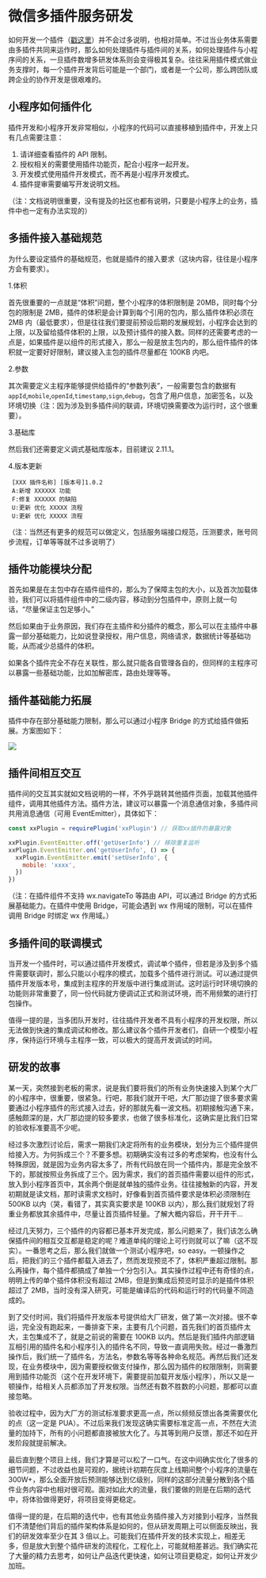 

# 微信多插件服务研发

如何开发一个插件（[戳这里](https://developers.weixin.qq.com/miniprogram/dev/framework/plugin/development.html)）并不会过多说明，也相对简单。不过当业务体系需要由多插件共同来运作时，那么如何处理插件与插件间的关系，如何处理插件与小程序间的关系，一旦插件数增多研发体系则会变得极其复杂。往往采用插件模式做业务支撑时，每一个插件开发背后可能是一个部门，或者是一个公司，那么跨团队或跨企业的协作开发是很艰难的。

## 小程序如何插件化

插件开发和小程序开发非常相似，小程序的代码可以直接移植到插件中，开发上只有几点需要注意：

1. 请详细查看插件的 API 限制。
2. 授权相关的需要使用插件功能页，配合小程序一起开发。
3. 开发模式使用插件开发模式，而不再是小程序开发模式。
4. 插件提审需要编写开发说明文档。

（注：文档说明很重要，没有提及的社区也都有说明，只要是小程序上的业务，插件中也一定有办法实现的）

## 多插件接入基础规范

为什么要设定插件的基础规范，也就是插件的接入要求（这块内容，往往是小程序方会有要求）。

1.体积

首先很重要的一点就是“体积”问题，整个小程序的体积限制是 20MB，同时每个分包的限制是 2MB，插件的体积是会计算到每个引用的包内，那么插件体积必须在 2MB 内（最低要求），但是往往我们要提前预设后期的发展规划，小程序会达到的上限，以及留给插件体积的上限，以及预计插件的接入数。同样的还需要考虑的一点是，如果插件是以组件的形式接入，那么一般是放主包内的，那么组件插件的体积就一定要好好限制，建议接入主包的插件尽量都在 100KB 内吧。

2.参数

其次需要定义主程序能够提供给插件的“参数列表”，一般需要包含的数据有`appId`,`mobile`,`openId`,`timestamp`,`sign`,`debug`，包含了用户信息，加密签名，以及环境切换（注：因为涉及到多插件间的联调，环境切换需要改为运行时，这个很重要）。

3.基础库

然后我们还需要定义调式基础库版本，目前建议 2.11.1。

4.版本更新

```
 [XXX 插件名称] [版本号]1.0.2
 A:新增 XXXXXX 功能
 F:修复 XXXXXX 的缺陷
 U:更新 优化 XXXXX 流程
 U:更新 优化 XXXXX 流程
```

（注：当然还有更多的规范可以做定义，包括服务端接口规范，压测要求，账号同步流程，订单等等就不过多说明了）

## 插件功能模块分配

首先如果是在主包中存在插件组件的，那么为了保障主包的大小，以及首次加载体验，我们可以将插件组件中的二级内容，移动到分包插件中，原则上就一句话，“尽量保证主包足够小。”

然后如果由于业务原因，我们存在主插件和分插件的概念，那么可以在主插件中暴露一部分基础能力，比如说登录授权，用户信息，网络请求，数据统计等基础功能，从而减少总插件的体积。

如果各个插件完全不存在关联性，那么就只能各自管理各自的，但同样的主程序可以暴露一些基础功能，比如加解密库，路由处理等等。

## 插件基础能力拓展

插件中存在部分基础能力限制，那么可以通过小程序 Bridge 的方式给插件做拓展。方案图如下：

<img src='https://static.ccrgt.com/images/d041725d-179d-4895-81db-30ca0497285a.png' />

## 插件间相互交互

插件间的交互其实就如文档说明的一样，不外乎跳转其他插件页面，加载其他插件组件，调用其他插件方法。插件方法，建议可以暴露一个消息通信对象，多插件间共用消息通信（可用 EventEmitter），具体如下：

```javascript
const xxPlugin = requirePlugin('xxPlugin') // 获取xx插件的暴露对象

xxPlugin.EventEmitter.off('getUserInfo') // 移除重复监听
xxPlugin.EventEmitter.on('getUserInfo', () => {
  xxPlugin.EventEmitter.emit('setUserInfo', {
    mobile: 'xxxx',
  })
})
```

（注：在插件组件不支持 wx.navigateTo 等路由 API，可以通过 Bridge 的方式拓展基础能力。在插件中使用 Bridge，可能会遇到 wx 作用域的限制，可以在插件调用 Bridge 时绑定 wx 作用域。）

## 多插件间的联调模式

当开发一个插件时，可以通过插件开发模式，调试单个插件，但若是涉及到多个插件需要联调时，那么只能以小程序的模式，加载多个插件进行测试。可以通过提供插件开发版本号，集成到主程序的开发版中进行集成测试。这时运行时环境切换的功能则非常重要了，同一份代码就方便调试正式和测试环境，而不用频繁的进行打包操作。

值得一提的是，当多团队开发时，往往插件开发者不具有小程序的开发权限，所以无法做到快速的集成调试和修改。那么建议各个插件开发者们，自研一个模型小程序，保持运行环境与主程序一致，可以极大的提高开发调试的时间。

## 研发的故事

某一天，突然接到老板的需求，说是我们要将我们的所有业务快速接入到某个大厂的小程序中，很重要，很紧急。行吧，那我们就开干吧，大厂那边提了很多要求需要通过小程序插件的形式接入过去，好的那就先看一波文档。初期接触沟通下来，感触颇深的是，大厂那边提的较多要求，也做了很多标准化，这确实是比我们日常的验收标准要高不少呢。

经过多次激烈讨论后，需求一期我们决定将所有的业务模块，划分为三个插件提供给接入方。为何拆成三个？不要多想。初期确实没有过多的考虑架构，也没有什么特殊原因，就是因为业务内容太多了，所有代码放在同一个插件内，那是完全放不下的，那就按照业务拆成了三个。因为需求，我们的首页插件需要以组件的形式，放入到小程序首页中，其余两个倒是就单独的插件业务。往往接触新的内容，开发初期就是读文档，那时读需求文档时，好像看到首页插件要求是体积必须限制在 500KB 以内（哭，看错了，其实真实要求是 100KB 以内），那么我们就规划了将重业务都放其余插件中，尽量让首页插件轻量。了解大概内容后，开干开干…

经过几天努力，三个插件的内容都已基本开发完成，那么问题来了，我们该怎么确保插件间的相互交互都是稳定的呢？难道单纯的理论上可行则就可以了嘛（这不现实）。一番思考之后，那么我们就做一个测试小程序吧，so easy。一顿操作之后，把我们的三个插件都载入进去了，然而发现预览不了，体积严重超过限制。那么再操作，每个插件都搞成了单独一个分包引入。其实操作过程中还有奇怪的点，明明上传的单个插件体积没有超过 2MB，但是到集成后预览时显示的是插件体积超过了 2MB，当时没有深入研究，可能是编译后的代码和运行时的代码量不同造成的。

到了交付时间，我们将插件开发版本号提供给大厂研发，做了第一次对接。很不幸运，完全没有跑起来，一番排查下来，主要有几个问题，首先我们的首页插件太大，主包集成不了，就是之前说的需要在 100KB 以内。然后是我们插件内部逻辑互相引用的插件名和小程序引入的插件名不同，导致一直调用失败。经过一番激烈操作后，我们统一了插件名，方法名，参数名等等各种命名规范。再然后我们还发现，在业务模块中，因为需要授权做支付操作，那么因为插件的权限限制，则需要用到插件功能页（这个在开发环境下，需要提前加载开发版小程序），所以又是一顿操作，给相关人员都添加了开发权限。当然还有数不胜数的小问题，那都可以直接忽略。

验收过程中，因为大厂方的测试标准要求更高一点，所以频频反馈出各类需要优化的点（这一定是 PUA）。不过后来我们发现这确实需要标准定高一点，不然在大流量的加持下，所有的小问题都直接被放大化了。与其等到用户反馈，那还不如在开发阶段就提前解决。

最后直到整个项目上线，我们才算是可以松了一口气。在这中间确实优化了很多的细节问题，不过收益也是可观的，据统计初期在灰度上线期间整个小程序的流量在 300W+，那么全面开放后预测能够达到亿级别，同样的这部分流量分散到各个插件业务内容中也相对很可观。面对如此大的流量，我们要做的则是在后期的迭代中，将体验做得更好，将项目变得更稳定。

值得一提的是，在后期的迭代中，也有其他业务插件接入方对接到小程序，当然我们不清楚他们背后的插件架构体系是如何的，但从研发周期上可以侧面反映出，我们的研发效率至少在其 3 倍以上。可能我们在插件开发的技术实现上，相差无多，但是放大到整个插件研发的流程化，工程化上，可能就相差甚远。我们确实花了大量的精力去思考，如何让产品迭代更快速，如何让项目更稳定，如何让开发少加班。

